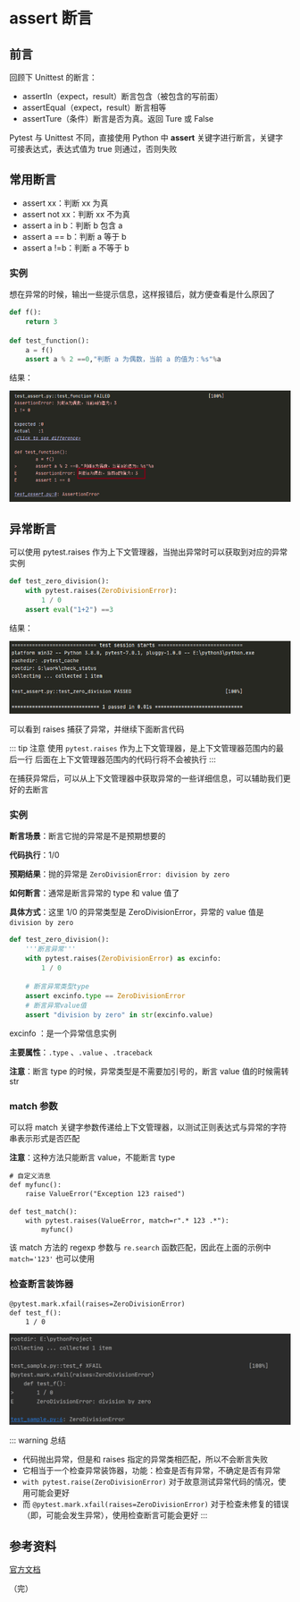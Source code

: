 # assert 断言

## 前言

回顾下 Unittest 的断言：

+ assertIn（expect，result）断言包含（被包含的写前面）
+ assertEqual（expect，result）断言相等
+ assertTure（条件）断言是否为真。返回 Ture 或 False

Pytest 与 Unittest 不同，直接使用 Python 中 **assert** 关键字进行断言，关键字可接表达式，表达式值为 true 则通过，否则失败

## 常用断言

+ assert xx：判断 xx 为真
+ assert not xx：判断 xx 不为真
+ assert a in b：判断 b 包含 a
+ assert a == b：判断 a 等于 b
+ assert a !=b：判断 a 不等于 b

### 实例

想在异常的时候，输出一些提示信息，这样报错后，就方便查看是什么原因了

```python
def f():
    return 3

def test_function():
    a = f()
    assert a % 2 ==0,"判断 a 为偶数，当前 a 的值为：%s"%a
```

结果：

![pytest](images/7.png)

## 异常断言

可以使用 pytest.raises 作为上下文管理器，当抛出异常时可以获取到对应的异常实例

```python
def test_zero_division():
    with pytest.raises(ZeroDivisionError):
        1 / 0
    assert eval("1+2") ==3
```

结果：

![pytest](images/8.png)

可以看到 raises 捕获了异常，并继续下面断言代码

::: tip 注意
使用 `pytest.raises` 作为上下文管理器，是上下文管理器范围内的最后一行
后面在上下文管理器范围内的代码行将不会被执行
:::

在捕获异常后，可以从上下文管理器中获取异常的一些详细信息，可以辅助我们更好的去断言

### 实例

**断言场景**：断言它抛的异常是不是预期想要的

**代码执行**：1/0

**预期结果**：抛的异常是 `ZeroDivisionError: division by zero`

**如何断言**：通常是断言异常的 type 和 value 值了

**具体方式**：这里 1/0 的异常类型是 ZeroDivisionError，异常的 value 值是 `division by zero`

```python
def test_zero_division():
    '''断言异常'''
    with pytest.raises(ZeroDivisionError) as excinfo:
        1 / 0

    # 断言异常类型type
    assert excinfo.type == ZeroDivisionError
    # 断言异常value值
    assert "division by zero" in str(excinfo.value)
```

excinfo ：是一个异常信息实例

**主要属性**：`.type` 、`.value` 、`.traceback` 

**注意**：断言 type 的时候，异常类型是不需要加引号的，断言 value 值的时候需转 str

### match 参数

可以将 match 关键字参数传递给上下文管理器，以测试正则表达式与异常的字符串表示形式是否匹配

**注意**：这种方法只能断言 value，不能断言 type

```
# 自定义消息
def myfunc():
    raise ValueError("Exception 123 raised")

def test_match():
    with pytest.raises(ValueError, match=r".* 123 .*"):
        myfunc()
```

该 match 方法的 regexp 参数与 `re.search` 函数匹配，因此在上面的示例中 `match='123'` 也可以使用

### 检查断言装饰器

```
@pytest.mark.xfail(raises=ZeroDivisionError)
def test_f():
    1 / 0
```

![pytest](images/9.png)

::: warning 总结
+ 代码抛出异常，但是和 raises 指定的异常类相匹配，所以不会断言失败
+ 它相当于一个检查异常装饰器，功能：检查是否有异常，不确定是否有异常
+ `with pytest.raise(ZeroDivisionError)` 对于故意测试异常代码的情况，使用可能会更好
+ 而 `@pytest.mark.xfail(raises=ZeroDivisionError)` 对于检查未修复的错误（即，可能会发生异常），使用检查断言可能会更好
:::

## 参考资料

[官方文档](https://docs.pytest.org/en/latest/how-to/assert.html#assertraises)

（完）